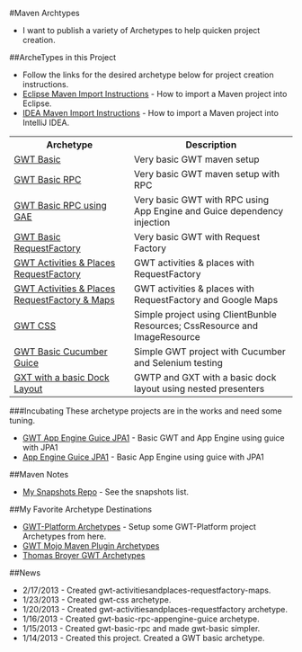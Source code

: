 #Maven Archtypes
* I want to publish a variety of Archetypes to help quicken project creation.

##ArcheTypes in this Project 
* Follow the links for the desired archetype below for project creation instructions.
* [Eclipse Maven Import Instructions](http://c.gwt-examples.com/home/maven/ide-import/eclipse) - How to import a Maven project into Eclipse.
* [IDEA Maven Import Instructions](http://c.gwt-examples.com/home/maven/ide-import/intellij-idea) - How to import a Maven project into IntelliJ IDEA.

<table>
	<tr>
		<th>Archetype</th>
		<th>Description</th>
	</tr>
	<tr>
		<td><a href="https://github.com/branflake2267/Archetypes/tree/master/archetypes/gwt-basic">GWT Basic</a></td>
		<td>Very basic GWT maven setup</td>
	</tr>
	<tr>
		<td><a href="https://github.com/branflake2267/Archetypes/tree/master/archetypes/gwt-basic-rpc">GWT Basic RPC</a></td>
		<td>Very basic GWT maven setup with RPC</td>
	</tr>
	<tr>
		<td><a href="https://github.com/branflake2267/Archetypes/tree/master/archetypes/gwt-basic-rpc-appengine-guice">GWT Basic RPC using GAE</a></td>
		<td>Very basic GWT with RPC using App Engine and Guice dependency injection</td>
	</tr>
	<tr>
		<td><a href="https://github.com/branflake2267/Archetypes/tree/master/archetypes/gwt-basic-requestfactory">GWT Basic RequestFactory</a></td>
		<td>Very basic GWT with Request Factory</td>
	</tr>
	<tr>
		<td><a href="https://github.com/branflake2267/Archetypes/tree/master/archetypes/gwt-activitiesandplaces-requestfactory">GWT Activities & Places RequestFactory</a></td>
		<td>GWT activities & places with RequestFactory</td>
	</tr>
        <tr>
		<td><a href="https://github.com/branflake2267/Archetypes/tree/master/archetypes/gwt-activitiesandplaces-requestfactory-maps">GWT Activities & Places RequestFactory & Maps</a></td>
		<td>GWT activities & places with RequestFactory and Google Maps</td>
	</tr>
	<tr>
		<td><a href="https://github.com/branflake2267/Archetypes/tree/master/archetypes/gwt-css">GWT CSS</a></td>
		<td>Simple project using ClientBunble Resources; CssResource and ImageResource </td>
	</tr>
	<tr>
		<td><a href="https://github.com/branflake2267/Archetypes/tree/master/archetypes/gwt-basic-cucumber-guice">GWT Basic Cucumber Guice</a></td>
		<td>Simple GWT project with Cucumber and Selenium testing</td>
	</tr>
	<tr>
		<td><a href="https://github.com/branflake2267/Archetypes/tree/master/archetypes/gxt-gwtp-withlayout">GXT with a basic Dock Layout</a></td>
		<td>GWTP and GXT with a basic dock layout using nested presenters</td>
	</tr>
</table>

###Incubating
These archetype projects are in the works and need some tuning. 

* [GWT App Engine Guice JPA1](https://github.com/branflake2267/Archetypes/tree/master/archetypes/gwt-appengine-guice-jpa1) - Basic GWT and App Engine using guice with JPA1
* [App Engine Guice JPA1](https://github.com/branflake2267/Archetypes/tree/master/archetypes/appengine-guice-jpa1) - Basic App Engine using guice with JPA1


##Maven Notes
* [My Snapshots Repo](https://oss.sonatype.org/content/repositories/snapshots/com/github/branflake2267/archetypes/) - See the snapshots list.


##My Favorite Archetype Destinations
* [GWT-Platform Archetypes](https://github.com/ArcBees/ArcBees-tools/tree/master/archetypes) - Setup some GWT-Platform project Archetypes from here.
* [GWT Mojo Maven Plugin Archetypes](http://mojo.codehaus.org/gwt-maven-plugin/user-guide/archetype.html)
* [Thomas Broyer GWT Archetypes](https://github.com/tbroyer/gwt-maven-archetypes)

##News
* 2/17/2013 - Created gwt-activitiesandplaces-requestfactory-maps.
* 1/23/2013 - Created gwt-css archetype.
* 1/20/2013 - Created gwt-activitiesandplaces-requestfactory archetype.
* 1/16/2013 - Created gwt-basic-rpc-appengine-guice archetype.
* 1/15/2013 - Created gwt-basic-rpc and made gwt-basic simpler. 
* 1/14/2013 - Created this project. Created a GWT basic archetype. 
